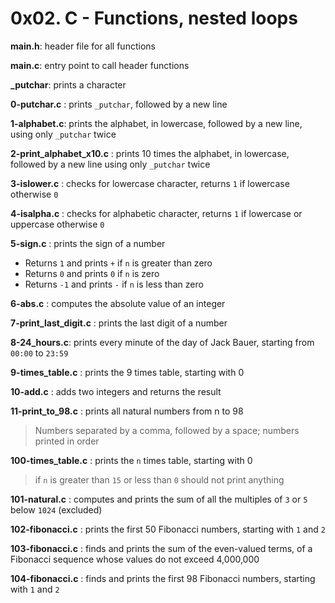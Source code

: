 # 0x02. C - Functions, nested loops

**main.h**: header file for all functions

**main.c**: entry point to call header functions

**_putchar**: prints a character

**0-putchar.c** : prints `_putchar`, followed by a new line

**1-alphabet.c**: prints the alphabet, in lowercase, followed by a new line, using only `_putchar` twice

**2-print_alphabet_x10.c** : prints 10 times the alphabet, in lowercase, followed by a new line using only `_putchar` twice

**3-islower.c** : checks for lowercase character, returns `1` if lowercase otherwise `0`

**4-isalpha.c** :  checks for alphabetic character, returns `1` if lowercase or uppercase otherwise `0`

**5-sign.c** : prints the sign of a number
-   Returns  `1`  and prints  `+`  if  `n`  is greater than zero
-   Returns  `0`  and prints  `0`  if  `n`  is zero
-   Returns  `-1`  and prints  `-`  if  `n`  is less than zero

**6-abs.c** : computes the absolute value of an integer

**7-print_last_digit.c** : prints the last digit of a number

**8-24_hours.c**:  prints every minute of the day of Jack Bauer, starting from `00:00` to `23:59`

**9-times_table.c** :  prints the 9 times table, starting with 0

**10-add.c** : adds two integers and returns the result

**11-print_to_98.c** :  prints all natural numbers from n to 98
> Numbers separated by a comma, followed by a space; numbers printed in order

**100-times_table.c** : prints the `n` times table, starting with 0
> if `n` is greater than `15` or less than `0` should not print anything

**101-natural.c** : computes and prints the sum of all the multiples of `3` or `5` below `1024` (excluded)

**102-fibonacci.c** : prints the first 50 Fibonacci numbers, starting with `1` and `2`

**103-fibonacci.c** : finds and prints the sum of the even-valued terms, of a Fibonacci sequence whose values do not exceed 4,000,000

**104-fibonacci.c** : finds and prints the first 98 Fibonacci numbers, starting with `1` and `2` 
